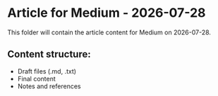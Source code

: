 # Article for Medium - 2026-07-28

This folder will contain the article content for Medium on 2026-07-28.

## Content structure:
- Draft files (.md, .txt)
- Final content
- Notes and references
